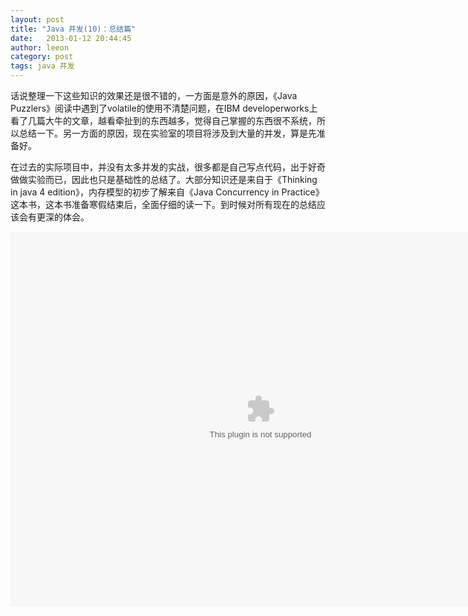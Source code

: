 ```yaml
---
layout: post
title: "Java 并发(10)：总结篇"
date:   2013-01-12 20:44:45
author: leeon
category: post
tags: java 并发
---
```

话说整理一下这些知识的效果还是很不错的，一方面是意外的原因，《Java Puzzlers》阅读中遇到了volatile的使用不清楚问题，在IBM developerworks上看了几篇大牛的文章，越看牵扯到的东西越多，觉得自己掌握的东西很不系统，所以总结一下。另一方面的原因，现在实验室的项目将涉及到大量的并发，算是先准备好。
<!-- break -->
在过去的实际项目中，并没有太多并发的实战，很多都是自己写点代码，出于好奇做做实验而已，因此也只是基础性的总结了。大部分知识还是来自于《Thinking in java 4 edition》，内存模型的初步了解来自《Java Concurrency in Practice》这本书，这本书准备寒假结束后，全面仔细的读一下。到时候对所有现在的总结应该会有更深的体会。

<OBJECT WIDTH="800" HEIGHT="600"><PARAM NAME=movie VALUE="/assets/videos/Java并发.swf"> 
<EMBED src="/assets/videos/Java并发.swf" WIDTH="800" HEIGHT="600" NAME="2" ALIGN=""></EMBED></OBJECT> 

